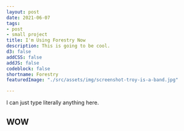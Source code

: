 ```yaml
---
layout: post
date: 2021-06-07
tags:
- post
- small project
title: I'm Using Forestry Now
description: This is going to be cool.
d3: false
addCSS: false
addJS: false
codeblock: false
shortname: Forestry
featuredImage: "./src/assets/img/screenshot-troy-is-a-band.jpg"

---
```

I can just type literally anything here.

## WOW